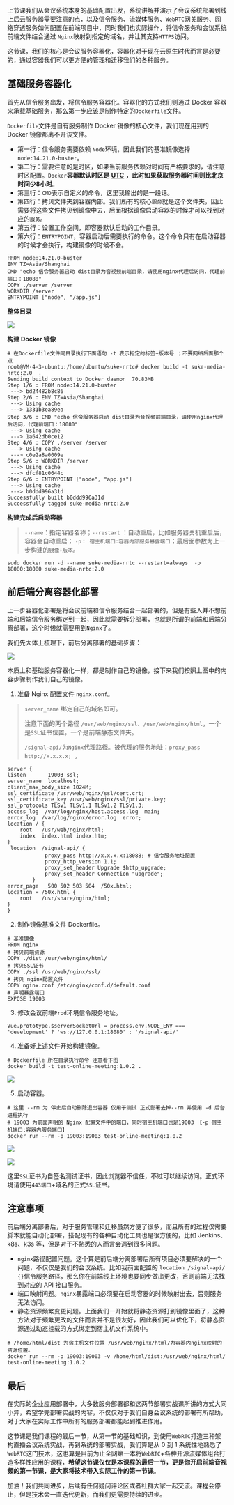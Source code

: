 上节课我们从会议系统本身的基础配置出发，系统讲解并演示了会议系统部署到线上后云服务器需要注意的点，以及信令服务、流媒体服务、`WebRTC`网关服务、网络穿透服务如何配置在前端项目中，同时我们也实际操作，将信令服务和会议系统前端文件结合通过 `Nginx`映射到指定的域名，并让其支持`HTTPS`访问。

这节课，我们的核心是会议服务容器化，容器化对于现在云原生时代而言是必要的，通过容器我们可以更方便的管理和迁移我们的各种服务。

## 基础服务容器化

首先从信令服务出发，将信令服务容器化。容器化的方式我们则通过 Docker 容器来承载基础服务，那么第一步应该是制作特定的`Dockerfile`文件。

`Dockerfile`文件是自有服务制作 Docker 镜像的核心文件，我们现在用到的 Docker 镜像都离不开该文件。

-   第一行：信令服务需要依赖 `Node`环境，因此我们的基准镜像选择 `node:14.21.0-buster`。
-   第二行：需要注意的是时区，如果当前服务依赖对时间有严格要求的，请注意时区配置。`Docker`**容器默认时区是** **[UTC](https://baike.baidu.com/item/%E5%8D%8F%E8%B0%83%E4%B8%96%E7%95%8C%E6%97%B6/787659)** **，此时如果获取服务器时间则比北京时间少8小时**。
-   第三行：`CMD`表示自定义的命令，这里我输出的是一段话。
-   第四行：拷贝文件夹到容器内部。我们所有的核心`服务`就是这个文件夹，因此需要将这些文件拷贝到镜像中去，后面根据镜像启动容器的时候才可以找到对应的`服务`。
-   第五行：设置工作空间，即容器默认启动的工作目录。
-   第六行：`ENTRYPOINT`，容器启动后需要执行的命令。这个命令只有在启动容器的时候才会执行，构建镜像的时候不会。

```
FROM node:14.21.0-buster
ENV TZ=Asia/Shanghai
CMD "echo 信令服务器启动 dist目录为音视频前端目录，请使用nginx代理后访问，代理前端口：18080"
COPY ./server /server
WORKDIR /server
ENTRYPOINT ["node", "/app.js"]
```

**整体目录**

![](img\24\1.image)

**构建 Docker 镜像**

```
# 在Dockerfile文件同目录执行下面语句 -t 表示指定的标签+版本号 ；不要网络后面那个点
root@VM-4-3-ubuntu:/home/ubuntu/suke-nrtc# docker build -t suke-media-nrtc:2.0  .
Sending build context to Docker daemon  70.83MB
Step 1/6 : FROM node:14.21.0-buster
 ---> bd24482b8c86
Step 2/6 : ENV TZ=Asia/Shanghai
 ---> Using cache
 ---> 1331b3ea89ea
Step 3/6 : CMD "echo 信令服务器启动 dist目录为音视频前端目录，请使用nginx代理后访问，代理前端口：18080"
 ---> Using cache
 ---> 1a642db0ce12
Step 4/6 : COPY ./server /server
 ---> Using cache
 ---> c0e2a8a0009e
Step 5/6 : WORKDIR /server
 ---> Using cache
 ---> dfcf81c0644c
Step 6/6 : ENTRYPOINT ["node", "app.js"]
 ---> Using cache
 ---> b0ddd996a31d
Successfully built b0ddd996a31d
Successfully tagged suke-media-nrtc:2.0
```

**构建完成后启动容器**

> `--name`：指定容器名称；`--restart` ：自动重启，比如服务器关机重启后，容器会自动重启； `-p： 宿主机端口:容器内部服务暴露端口`；最后面参数为上一步构建的`镜像+版本`。

  


```
sudo docker run -d --name suke-media-nrtc --restart=always  -p 18080:18080 suke-media-nrtc:2.0
```

## 前后端分离容器化部署

上一步容器化部署是将会议前端和信令服务结合一起部署的，但是有些人并不想前端和后端信令服务绑定到一起，因此就需要拆分部署，也就是所谓的前端和后端分离部署，这个时候就需要用到`Nginx`了。

我们先大体上梳理下，前后分离部署的基础步骤：

![](img\24\2.image)

本质上和基础服务容器化一样，都是制作自己的镜像，接下来我们按照上图中的内容步骤制作我们自己的镜像。

  


1.  准备 Nginx 配置文件 `nginx.conf`。

> `server_name` 绑定自己的域名即可。
>
> 注意下面的两个路径 `/usr/web/nginx/ssl`、`/usr/web/nginx/html`，一个是`SSL`证书位置，一个是前端静态文件夹。
>
> `/signal-api/`为`Nginx`代理路径。被代理的服务地址：` proxy_pass http://x.x.x.x;  `。

```
server {
listen       19003 ssl;
server_name  localhost;
client_max_body_size 1024M;
ssl_certificate /usr/web/nginx/ssl/cert.crt;
ssl_certificate_key /usr/web/nginx/ssl/private.key;
ssl_protocols TLSv1 TLSv1.1 TLSv1.2 TLSv1.3;
access_log  /var/log/nginx/host.access.log  main;
error_log  /var/log/nginx/error.log  error;
location / {
    root   /usr/web/nginx/html;
    index  index.html index.htm;
}
 location  /signal-api/ {
            proxy_pass http://x.x.x.x:18088; # 信令服务地址配置
            proxy_http_version 1.1;
            proxy_set_header Upgrade $http_upgrade;
            proxy_set_header Connection "upgrade";
        }
error_page   500 502 503 504  /50x.html;
location = /50x.html {
    root   /usr/share/nginx/html;
}
} 
```

2.  制作镜像基准文件 Dockerfile。

```
# 基准镜像
FROM nginx
# 拷贝前端资源
COPY ./dist /usr/web/nginx/html/
# 拷贝SSL证书
COPY ./ssl /usr/web/nginx/ssl/
# 拷贝 nginx配置文件
COPY nginx.conf /etc/nginx/conf.d/default.conf
# 声明暴露端口
EXPOSE 19003 
```

3.  修改会议前端`Prod`环境信令服务地址。

```
Vue.prototype.$serverSocketUrl = process.env.NODE_ENV === 'development' ? 'ws://127.0.0.1:18080' : '/signal-api/'
```

4.  准备好上述文件开始构建镜像。

```
# Dockerfile 所在目录执行命令 注意看下图
docker build -t test-online-meeting:1.0.2 .
```

![](img\24\3.image)

5.  启动容器。

```
# 这里 --rm 为 停止后自动删除退出容器 仅用于测试 正式部署去掉--rm 并使用 -d 后台进程执行
# 19003 为前面声明的 Nginx 配置文件中的端口，同时宿主机端口也是19003 【-p 宿主机端口:容器内服务端口】
docker run --rm -p 19003:19003 test-online-meeting:1.0.2
```

![](img\24\4.image)

![](img\24\5.image)

这里`SSL`证书为自签名测试证书，因此浏览器不信任，不过可以继续访问。正式环境请使用`443端口`+域名的正式`SSL`证书。

## 注意事项

前后端分离部署后，对于服务管理和迁移虽然方便了很多，而且所有的过程仅需要脚本就能自动化部署，搭配现有的各种自动化工具也是很方便的，比如 Jenkins、k8s、k3s 等，但是对于不熟悉的人而言会遇到很多问题。

-   `nginx`路径配置问题。这个算是前后端分离部署后所有项目必须要解决的一个问题，不仅仅是我们的会议系统。比如我前面配置的 `location /signal-api/ {}`信令服务路径，那么你在前端线上环境也要同步做出更改，否则前端无法找到对应的 API 接口服务。
-   端口映射问题。`nginx`暴露端口必须要在启动容器的时候映射出去，否则服务无法访问。
-   静态资源频繁变更问题。上面我们一开始就将静态资源打到镜像里面了，这种方法对于频繁更改的文件而言并不是很友好，因此我们可以优化下，将静态资源通过动态挂载的方式绑定到宿主机文件系统中。

```
# /home/html/dist 为宿主机文件位置 /usr/web/nginx/html/为容器内nginx映射的资源位置。
docker run --rm -p 19003:19003 -v /home/html/dist:/usr/web/nginx/html/ test-online-meeting:1.0.2
```

## 最后

在实际的企业应用部署中，大多数服务部署都和这两节部署实战课所讲的方式大同小异，希望学完部署实战的内容，不仅仅对于我们自身会议系统的部署有所帮助，对于大家在实际工作中所有的服务部署都能起到推进作用。

  


这节课是我们课程的最后一节，从第一节的基础知识，到使用`WebRTC`打造三种架构直播会议系统实战，再到系统的部署实战，我们算是从 0 到 1 系统性地熟悉了 `WebRTC`这门技术，这也算是目前为止全网第一本将`WebRTC`+各种开源流媒体组合打造多样性应用的课程，**希望这节课仅仅是本课程的最后一节，更是你开启前端音视频的第一节课，是大家将技术带入实际工作的第一节课**。

加油！我们共同进步，后续有任何疑问评论区或者社群大家一起交流。课程会停止，但是技术会一直迭代更新，而我们更需要持续的进步。